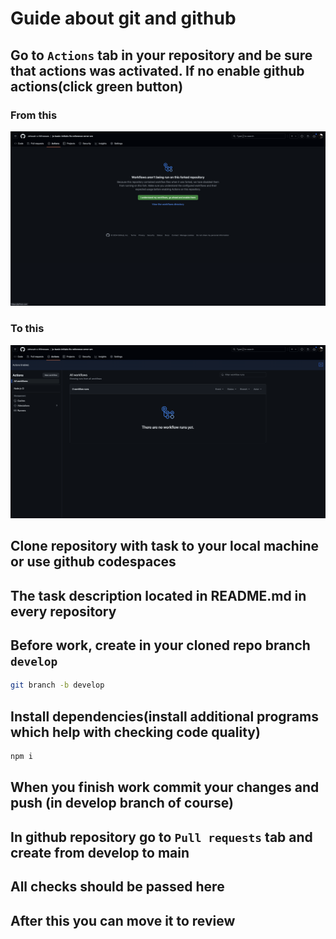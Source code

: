 # Guide about git and github

## Go to ```Actions``` tab in your repository and be sure that actions was activated. If no enable github actions(click green button)

### From this
![Non active workflow](https://github.com/rammfall-code/guidelines/blob/main/images/nonActiveWorkflow.png?raw=true)
### To this
![Active workflow](https://github.com/rammfall-code/guidelines/blob/main/images/activeWorkflow.png?raw=true)

## Clone repository with task to your local machine or use github codespaces

## The task description located in README.md in every repository

## Before work, create in your cloned repo branch ```develop```

```bash
git branch -b develop
```

## Install dependencies(install additional programs which help with checking code quality)

```bash
npm i
```
## When you finish work commit your changes and push (in develop branch of course)

## In github repository go to ```Pull requests``` tab and create from develop to main

## All checks should be passed here

## After this you can move it to review

